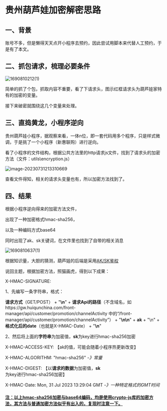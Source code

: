 # 贵州葫芦娃加密解密思路

## 一、背景

账号不多，但是懒得天天点开小程序去预约，因此尝试用脚本来代替人工预约，于是有了本文。

## 二、抓包请求，梳理必要条件

![1690810212(1)](C:\Users\zenghao\AppData\Local\Temp\1690810212(1).png)

简单的抓了个包，抓取内容不重要，看了下请求头，图示红框请求头为葫芦娃家特有的加密的变量。

接下来破密就围绕这几个变量来处理。

## 三、直捣黄龙，小程序逆向

贵州葫芦娃小程序，据观察来看，一体n位，即一套代码用多个程序，只是样式微调，于是挑了一个小程序（新惠联购）进行逆向。

看了小程序的文件结构，根据公共方法里的http请求js文件，找到了请求头的加密方法（文件：utils\encryption.js）

![image-20230731213310669](C:\Users\zenghao\AppData\Roaming\Typora\typora-user-images\image-20230731213310669.png)

查看文件得知，相关的请求头变量也有，所以加密方法找到了。

## 四、结果

根据小程序逆向得来的加密方法文件，

出现了一种加密格式hmac-sha256，

以及一种编码方式base64

同时出现了ak、sk关键词，在文件里也找到了自带的相关消息

![1690810637(1)](C:\Users\zenghao\AppData\Local\Temp\1690810637(1).png)

根据知识量，大胆的猜测，葫芦娃的后端是采用[AK/SK鉴权](https://blog.csdn.net/sunhuaqiang1/article/details/126429288?ops_request_misc=%257B%2522request%255Fid%2522%253A%2522169081074716800222818523%2522%252C%2522scm%2522%253A%252220140713.130102334..%2522%257D&request_id=169081074716800222818523&biz_id=0&utm_medium=distribute.pc_search_result.none-task-blog-2~all~baidu_landing_v2~default-5-126429288-null-null.142^v91^insert_down28v1,239^v12^insert_chatgpt&utm_term=ak%20sk&spm=1018.2226.3001.4187)



说回主题，根据加密方法，照猫画虎，得到以下成果：

X-HMAC-SIGNATURE:  

1、先编写一条字符串，格式：

**请求方式**（GET/POST） + "**\n**" + **请求Api的路径**（不含域名，如https://gw.huiqunchina.com/front-manager/api/customer/promotion/channelActivity 中的“/front-manager/api/customer/promotion/channelActivity”） + "**\n\n**" + **ak** + "\n" + **格式化后的date**（也就是X-HMAC-Date） + "**\n**"

2、然后将上面的**字符串**为加密值，**sk**为key进行hmac-sha256加密

X-HMAC-ACCESS-KEY: 【ak的值，可能会随着小程序热更新改变】

X-HMAC-ALGORITHM:  "hmac-sha256" *-》常量*

X-HMAC-DIGEST: 【以**请求的数据**为加密值，**sk**为key进行hmac-sha256加密】

X-HMAC-Date: Mon, 31 Jul 2023 13:29:04 GMT *-》一种特定格式的GMT时间*



#### <u>注：以上hmac-sha256加密与base64编码，均是使用crypto-js库的加密方法，其方法与普通加密方法似乎有出入的，复现时注意一下。</u>
